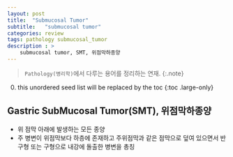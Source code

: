 ```yaml
---
layout: post
title:  "Submucosal Tumor"
subtitle:   "submucosal tumor"
categories: review
tags: pathology submucosal_tumor
description : > 
    submucosal tumor, SMT, 위점막하종양
---
```


> `Pathology(병리학)`에서 다루는 용어를 정리하는 연재.
{:.note}

<!--more-->

0. this unordered seed list will be replaced by the toc
{:toc .large-only}

## Gastric SubMucosal Tumor(SMT), 위점막하종양
- 위 점막 아래에 발생하는 모든 종양
- 주 병변이 위점막보다 하층에 존재하고 주위점막과 같은 점막으로 덮여 있으면서 반구형 또는 구형으로 내강에 돌출한 병변을 총칭
